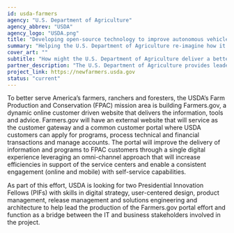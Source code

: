 ```yaml
---
id: usda-farmers
agency: "U.S. Department of Agriculture"
agency_abbrev: "USDA"
agency_logo: "USDA.png"
title: "Developing open-source technology to improve autonomous vehicle safety, efficiency, and mobility"
summary: "Helping the U.S. Department of Agriculture re-imagine how it engages with its customers: America’s farmers, ranchers, conservationists, and private foresters"
cover_art: ""
subtitle: "How might the U.S. Department of Agriculture deliver a better experience for America's farmers?"
partner_description: "The U.S. Department of Agriculture provides leadership on food, agriculture, natural resources, rural development, nutrition, and related issues based on public policy, the best available science, and effective management."
project_link: https://newfarmers.usda.gov
status: "current"
---
```


To better serve America’s farmers, ranchers and foresters, the USDA’s Farm Production and Conservation (FPAC) mission area is building Farmers.gov, a dynamic online customer driven website that delivers the information, tools and advice. Farmers.gov will have an external website that will service as the customer gateway and a common customer portal where USDA customers can apply for programs, process technical and financial transactions and manage accounts. The portal will improve the delivery of information and programs to FPAC customers through a single digital experience leveraging an omni-channel approach that will increase efficiencies in support of the service centers and enable a consistent engagement (online and mobile) with self-service capabilities.

As part of this effort, USDA is looking for two Presidential Innovation Fellows (PIFs) with skills in digital strategy, user-centered design, product management, release management and solutions engineering and architecture to help lead the production of the Farmers.gov portal effort and function as a bridge between the IT and business stakeholders involved in the project.
